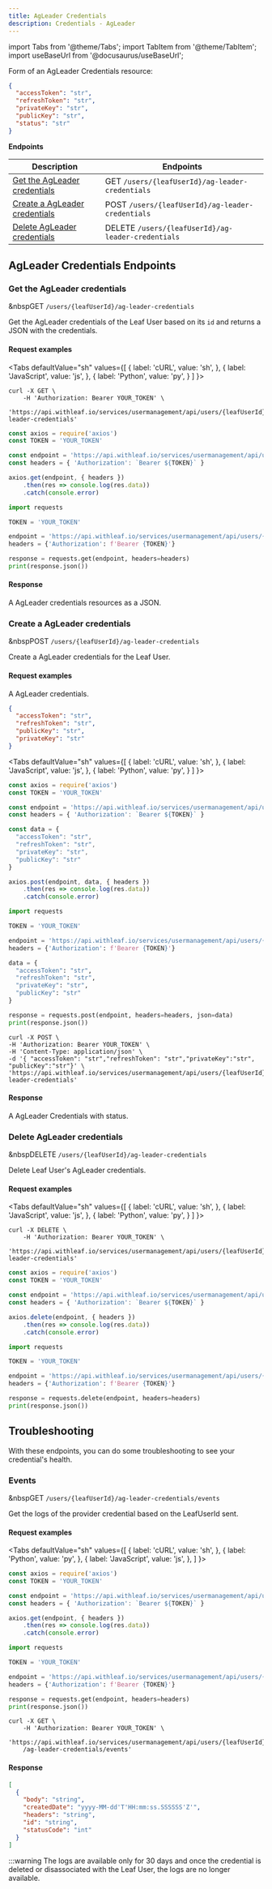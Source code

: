 ```yaml
---
title: AgLeader Credentials
description: Credentials - AgLeader
---
```

import Tabs from '@theme/Tabs';
import TabItem from '@theme/TabItem';
import useBaseUrl from '@docusaurus/useBaseUrl';

[1]: #get-the-agleader-credentials
[2]: #create-a-agleader-credentials
[3]: #delete-agleader-credentials

Form of an AgLeader Credentials resource:

```json
{
  "accessToken": "str",
  "refreshToken": "str",
  "privateKey": "str",
  "publicKey": "str",
  "status": "str" 
}
```

**Endpoints**

Description | Endpoints
--- | ---
[Get the AgLeader credentials][1] | <span class="badge badge--success">GET</span> `/users/{leafUserId}/ag-leader-credentials`
[Create a AgLeader credentials][2] | <span class="badge badge--warning">POST</span> `/users/{leafUserId}/ag-leader-credentials`
[Delete AgLeader credentials][3] | <span class="badge badge--danger">DELETE</span> `/users/{leafUserId}/ag-leader-credentials`


## AgLeader Credentials Endpoints

### Get the AgLeader credentials

&nbsp<span class="badge badge--success">GET</span> `/users/{leafUserId}/ag-leader-credentials`

Get the AgLeader credentials of the Leaf User based on its `id` and returns a JSON with the credentials.


#### Request examples

<Tabs
  defaultValue="sh"
  values={[
    { label: 'cURL', value: 'sh', },
    { label: 'JavaScript', value: 'js', },
    { label: 'Python', value: 'py', }
  ]
}>
  <TabItem value="sh">

  ```shell
  curl -X GET \
      -H 'Authorization: Bearer YOUR_TOKEN' \
      'https://api.withleaf.io/services/usermanagement/api/users/{leafUserId}/ag-leader-credentials'
  ```

  </TabItem>
  <TabItem value="js">

  ```js
  const axios = require('axios')
  const TOKEN = 'YOUR_TOKEN'

  const endpoint = 'https://api.withleaf.io/services/usermanagement/api/users/{leafUserId}/ag-leader-credentials'
  const headers = { 'Authorization': `Bearer ${TOKEN}` }

  axios.get(endpoint, { headers })
      .then(res => console.log(res.data))
      .catch(console.error)
  ```

  </TabItem>
  <TabItem value="py">

  ```py
  import requests

  TOKEN = 'YOUR_TOKEN'

  endpoint = 'https://api.withleaf.io/services/usermanagement/api/users/{leafUserId}/ag-leader-credentials'
  headers = {'Authorization': f'Bearer {TOKEN}'}

  response = requests.get(endpoint, headers=headers)
  print(response.json())
  ```

  </TabItem>
</Tabs>

#### Response
A AgLeader credentials resources as a JSON. 


### Create a AgLeader credentials
&nbsp<span class="badge badge--warning">POST</span> `/users/{leafUserId}/ag-leader-credentials`  

Create a AgLeader credentials for the Leaf User. 

#### Request examples
A AgLeader credentials.

```json
{
  "accessToken": "str",
  "refreshToken": "str",
  "publicKey": "str",
  "privateKey": "str"
}
```

<Tabs
  defaultValue="sh"
  values={[
    { label: 'cURL', value: 'sh', },
    { label: 'JavaScript', value: 'js', },
    { label: 'Python', value: 'py', }
  ]
}>
  <TabItem value="js">

  ```js
  const axios = require('axios')
  const TOKEN = 'YOUR_TOKEN'

  const endpoint = 'https://api.withleaf.io/services/usermanagement/api/users/{leafUserId}/ag-leader-credentials'
  const headers = { 'Authorization': `Bearer ${TOKEN}` }

  const data = {
    "accessToken": "str", 
    "refreshToken": "str", 
    "privateKey": "str", 
    "publicKey": "str"
  }

  axios.post(endpoint, data, { headers })
      .then(res => console.log(res.data))
      .catch(console.error)
  ```

  </TabItem>
  <TabItem value="py">

  ```py
  import requests

  TOKEN = 'YOUR_TOKEN'

  endpoint = 'https://api.withleaf.io/services/usermanagement/api/users/{leafUserId}/ag-leader-credentials'
  headers = {'Authorization': f'Bearer {TOKEN}'}

  data = {
    "accessToken": "str", 
    "refreshToken": "str", 
    "privateKey": "str", 
    "publicKey": "str"
  }

  response = requests.post(endpoint, headers=headers, json=data)
  print(response.json())
  ```

  </TabItem>
  <TabItem value="sh">

  ```shell
curl -X POST \
-H 'Authorization: Bearer YOUR_TOKEN' \
-H 'Content-Type: application/json' \
-d '{ "accessToken": "str","refreshToken": "str","privateKey":"str", "publicKey":"str"}' \
'https://api.withleaf.io/services/usermanagement/api/users/{leafUserId}/ag-leader-credentials'
  ```

  </TabItem>
</Tabs>

#### Response 
A AgLeader Credentials with status.

### Delete AgLeader credentials
&nbsp<span class="badge badge--danger">DELETE</span> `/users/{leafUserId}/ag-leader-credentials`

Delete Leaf User's AgLeader credentials.

#### Request examples
<Tabs
  defaultValue="sh"
  values={[
    { label: 'cURL', value: 'sh', },
    { label: 'JavaScript', value: 'js', },
    { label: 'Python', value: 'py', }
  ]
}>
  <TabItem value="sh">

  ```shell
  curl -X DELETE \
      -H 'Authorization: Bearer YOUR_TOKEN' \
      'https://api.withleaf.io/services/usermanagement/api/users/{leafUserId}/ag-leader-credentials'
  ```

  </TabItem>
  <TabItem value="js">

  ```js
  const axios = require('axios')
  const TOKEN = 'YOUR_TOKEN'

  const endpoint = 'https://api.withleaf.io/services/usermanagement/api/users/{leafUserId}/ag-leader-credentials'
  const headers = { 'Authorization': `Bearer ${TOKEN}` }

  axios.delete(endpoint, { headers })
      .then(res => console.log(res.data))
      .catch(console.error)
  ```

  </TabItem>
  <TabItem value="py">

  ```py
  import requests

  TOKEN = 'YOUR_TOKEN'

  endpoint = 'https://api.withleaf.io/services/usermanagement/api/users/{leafUserId}/ag-leader-credentials'
  headers = {'Authorization': f'Bearer {TOKEN}'}

  response = requests.delete(endpoint, headers=headers)
  print(response.json())
  ```

  </TabItem>
</Tabs>

## Troubleshooting
With these endpoints, you can do some troubleshooting to see your credential's health.

### Events

&nbsp<span class="badge badge--success">GET</span> `/users/{leafUserId}/ag-leader-credentials/events`

Get the logs of the provider credential based on the LeafUserId sent.

#### Request examples
<Tabs
  defaultValue="sh"
  values={[
    { label: 'cURL', value: 'sh', },
    { label: 'Python', value: 'py', },
    { label: 'JavaScript', value: 'js', },
  ]
}>
  <TabItem value="js">

  ```js
  const axios = require('axios')
  const TOKEN = 'YOUR_TOKEN'

  const endpoint = 'https://api.withleaf.io/services/usermanagement/api/users/{leafUserId}/ag-leader-credentials/events'
  const headers = { 'Authorization': `Bearer ${TOKEN}` }

  axios.get(endpoint, { headers })
      .then(res => console.log(res.data))
      .catch(console.error)
  ```

  </TabItem>
  <TabItem value="py">

  ```py
  import requests

  TOKEN = 'YOUR_TOKEN'

  endpoint = 'https://api.withleaf.io/services/usermanagement/api/users/{leafUserId}/ag-leader-credentials/events'
  headers = {'Authorization': f'Bearer {TOKEN}'}

  response = requests.get(endpoint, headers=headers)
  print(response.json())
  ```

  </TabItem>
  <TabItem value="sh">

  ```shell
  curl -X GET \
      -H 'Authorization: Bearer YOUR_TOKEN' \
      'https://api.withleaf.io/services/usermanagement/api/users/{leafUserId}
      /ag-leader-credentials/events'
  ```

  </TabItem>
</Tabs>

#### Response

```json
[
  {
    "body": "string",
    "createdDate": "yyyy-MM-dd'T'HH:mm:ss.SSSSSS'Z'",
    "headers": "string",
    "id": "string",
    "statusCode": "int"
  }
]
```

:::warning
The logs are available only for 30 days and once the credential is deleted or disassociated with the Leaf User, the logs are no longer available.
